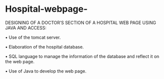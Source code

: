 # Hospital-webpage-
DESIGNING OF A DOCTOR’S SECTION OF A HOSPITAL WEB PAGE USING JAVA AND ACCESS:

•	Use of the tomcat server. 

•	Elaboration of the hospital database. 

•	SQL language to manage the information of the database and reflect it on the web page. 

•	Use of Java to develop the web page.
